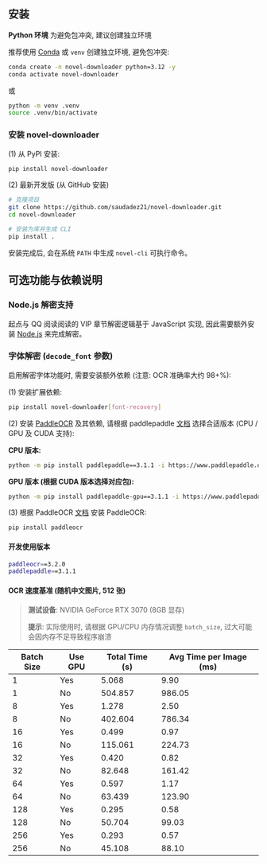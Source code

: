 ## 安装

**Python 环境**
为避免包冲突, 建议创建独立环境

推荐使用 [Conda](https://www.anaconda.com/download/success) 或 `venv` 创建独立环境, 避免包冲突:

```bash
conda create -n novel-downloader python=3.12 -y
conda activate novel-downloader
```

或

```bash
python -m venv .venv
source .venv/bin/activate
```

### 安装 novel-downloader

(1) 从 PyPI 安装:

```bash
pip install novel-downloader
```

(2) 最新开发版 (从 GitHub 安装)

```bash
# 克隆项目
git clone https://github.com/saudadez21/novel-downloader.git
cd novel-downloader

# 安装为库并生成 CLI
pip install .
```

安装完成后, 会在系统 `PATH` 中生成 `novel-cli` 可执行命令。

## 可选功能与依赖说明

### Node.js 解密支持

起点与 QQ 阅读阅读的 VIP 章节解密逻辑基于 JavaScript 实现, 因此需要额外安装 [Node.js](https://nodejs.org/en/download) 来完成解密。

### 字体解密 (`decode_font` 参数)

启用解密字体功能时, 需要安装额外依赖 (注意: OCR 准确率大约 98+%):

(1) 安装扩展依赖:

```bash
pip install novel-downloader[font-recovery]
```

(2) 安装 [PaddleOCR](https://github.com/PaddlePaddle/PaddleOCR) 及其依赖, 请根据 paddlepaddle [文档](https://www.paddlepaddle.org.cn/install/quick?docurl=/documentation/docs/zh/develop/install/pip/windows-pip.html) 选择合适版本 (CPU / GPU 及 CUDA 支持):

**CPU 版本:**

```bash
python -m pip install paddlepaddle==3.1.1 -i https://www.paddlepaddle.org.cn/packages/stable/cpu/
```

**GPU 版本 (根据 CUDA 版本选择对应包):**

```bash
python -m pip install paddlepaddle-gpu==3.1.1 -i https://www.paddlepaddle.org.cn/packages/stable/cu118/
```

(3) 根据 PaddleOCR [文档](https://www.paddleocr.ai/latest/version3.x/installation.html) 安装 PaddleOCR:

```bash
pip install paddleocr
```

#### 开发使用版本

```bash
paddleocr==3.2.0
paddlepaddle==3.1.1
```

#### OCR 速度基准 (随机中文图片, 512 张)

> **测试设备**: NVIDIA GeForce RTX 3070 (8GB 显存)
>
> **提示**: 实际使用时, 请根据 GPU/CPU 内存情况调整 `batch_size`, 过大可能会因内存不足导致程序崩溃

| Batch Size | Use GPU | Total Time (s) | Avg Time per Image (ms) |
| ---------- | ------- | -------------- | ----------------------- |
| 1          | Yes     | 5.068          | 9.90                    |
| 1          | No      | 504.857        | 986.05                  |
| 8          | Yes     | 1.278          | 2.50                    |
| 8          | No      | 402.604        | 786.34                  |
| 16         | Yes     | 0.499          | 0.97                    |
| 16         | No      | 115.061        | 224.73                  |
| 32         | Yes     | 0.420          | 0.82                    |
| 32         | No      | 82.648         | 161.42                  |
| 64         | Yes     | 0.597          | 1.17                    |
| 64         | No      | 63.439         | 123.90                  |
| 128        | Yes     | 0.295          | 0.58                    |
| 128        | No      | 50.704         | 99.03                   |
| 256        | Yes     | 0.293          | 0.57                    |
| 256        | No      | 45.108         | 88.10                   |

